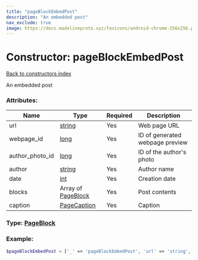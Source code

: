 ```yaml
---
title: "pageBlockEmbedPost"
description: "An embedded post"
nav_exclude: true
image: https://docs.madelineproto.xyz/favicons/android-chrome-256x256.png
---
```

# Constructor: pageBlockEmbedPost  
[Back to constructors index](/API_docs/constructors/index.md)



An embedded post

### Attributes:

| Name     |    Type       | Required | Description |
|----------|---------------|----------|-------------|
|url|[string](/API_docs/types/string.md) | Yes|Web page URL|
|webpage\_id|[long](/API_docs/types/long.md) | Yes|ID of generated webpage preview|
|author\_photo\_id|[long](/API_docs/types/long.md) | Yes|ID of the author's photo|
|author|[string](/API_docs/types/string.md) | Yes|Author name|
|date|[int](/API_docs/types/int.md) | Yes|Creation date|
|blocks|Array of [PageBlock](/API_docs/types/PageBlock.md) | Yes|Post contents|
|caption|[PageCaption](/API_docs/types/PageCaption.md) | Yes|Caption|



### Type: [PageBlock](/API_docs/types/PageBlock.md)


### Example:

```php
$pageBlockEmbedPost = ['_' => 'pageBlockEmbedPost', 'url' => 'string', 'webpage_id' => long, 'author_photo_id' => long, 'author' => 'string', 'date' => int, 'blocks' => [PageBlock, PageBlock], 'caption' => PageCaption];
```  
